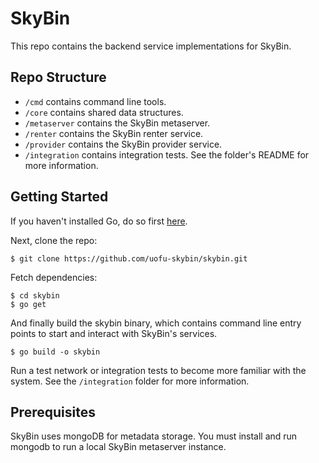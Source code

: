 # SkyBin

This repo contains the backend service implementations for SkyBin.

## Repo Structure

- `/cmd` contains command line tools.
- `/core` contains shared data structures.
- `/metaserver` contains the SkyBin metaserver.
- `/renter` contains the SkyBin renter service.
- `/provider` contains the SkyBin provider service.
- `/integration` contains integration tests. See the folder's README for more information.

## Getting Started

If you haven't installed Go, do so first [here](https://golang.org/doc/install).

Next, clone the repo: 

```
$ git clone https://github.com/uofu-skybin/skybin.git
```

Fetch dependencies:

```
$ cd skybin
$ go get
```

And finally build the skybin binary, which contains command line
entry points to start and interact with SkyBin's services.

```
$ go build -o skybin
```

Run a test network or integration tests to become more familiar with the system.
See the `/integration` folder for more information.

## Prerequisites

SkyBin uses mongoDB for metadata storage. You must install and run mongodb to run a
local SkyBin metaserver instance.


